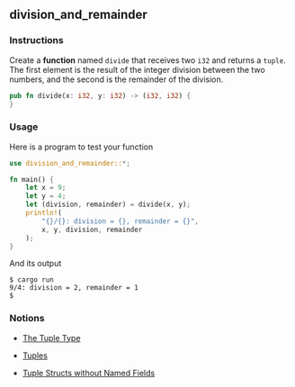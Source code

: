 ## division_and_remainder

### Instructions

Create a **function** named `divide` that receives two `i32` and returns a `tuple`. The first element is the result of the integer division between the two numbers, and the second is the remainder of the division.

```rust
pub fn divide(x: i32, y: i32) -> (i32, i32) {
}
```

### Usage

Here is a program to test your function

```rust
use division_and_remainder::*;

fn main() {
    let x = 9;
    let y = 4;
    let (division, remainder) = divide(x, y);
    println!(
        "{}/{}: division = {}, remainder = {}",
        x, y, division, remainder
    );
}
```

And its output

```console
$ cargo run
9/4: division = 2, remainder = 1
$
```

### Notions

- [The Tuple Type](https://doc.rust-lang.org/stable/book/ch03-02-data-types.html?highlight=accessing%20a%20tuple#compound-types)

- [Tuples](https://doc.rust-lang.org/rust-by-example/primitives/tuples.html)

- [Tuple Structs without Named Fields](https://doc.rust-lang.org/stable/book/ch05-01-defining-structs.html?highlight=tuple#using-tuple-structs-without-named-fields-to-create-different-types)
